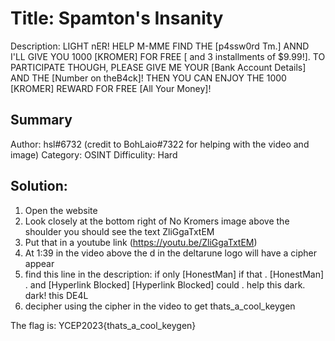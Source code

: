 # Title: Spamton's Insanity
Description: LIGHT nER! HELP M-MME FIND THE [p4ssw0rd Tm.] ANND I'LL GIVE YOU 1000 [KROMER] FOR FREE [ and 3 installments of $9.99!]. TO PARTICIPATE THOUGH, PLEASE GIVE ME YOUR [Bank Account Details] AND THE [Number on theB4ck]! THEN YOU CAN ENJOY THE 1000 [KROMER] REWARD FOR FREE [All Your Money]!

## Summary
Author: hsl#6732 (credit to BohLaio#7322 for helping with the video and image)
Category: OSINT
Difficulity: Hard

## Solution:
1. Open the website
2. Look closely at the bottom right of No Kromers image above the shoulder you should see the text ZliGgaTxtEM
3. Put that in a youtube link (https://youtu.be/ZliGgaTxtEM)
4. At 1:39 in the video above the d in the deltarune logo will have a cipher appear
5. find this line in the description: if only [HonestMan] if that . [HonestMan] .  and [Hyperlink Blocked] [Hyperlink Blocked] could . help this dark. dark! this DE4L
6. decipher using the cipher in the video to get thats_a_cool_keygen

The flag is: YCEP2023{thats_a_cool_keygen}

